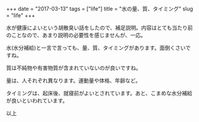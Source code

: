 +++
date = "2017-03-13"
tags = ["life"]
title = "水の量、質、タイミング"
slug = "life"
+++

水が健康によいという胡散臭い話をしたので、補足説明。内容はとても当たり前のことなので、あまり説明の必要性を感じませんが、一応。

水(水分補給)と一言で言っても、量、質、タイミングがあります。面倒くさいですね。

質は不純物や有害物質が含まれていないのが良いですね。

量は、人それぞれ異なります。運動量や体格、年齢など。

タイミングは、起床後、就寝前がよいとされています。あと、こまめな水分補給が良いといわれています。

以上
		
